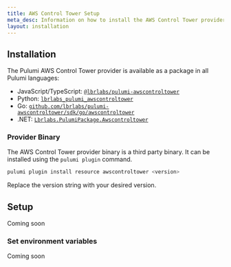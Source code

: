 ```yaml
---
title: AWS Control Tower Setup
meta_desc: Information on how to install the AWS Control Tower provider.
layout: installation
---
```


## Installation

The Pulumi AWS Control Tower provider is available as a package in all Pulumi languages:

* JavaScript/TypeScript: [`@lbrlabs/pulumi-awscontroltower`](https://www.npmjs.com/package/@lbrlabs/pulumi-awscontroltower)
* Python: [`lbrlabs_pulumi_awscontroltower`](https://pypi.org/project/lbrlabs-pulumi-awscontroltower/)
* Go: [`github.com/lbrlabs/pulumi-awscontroltower/sdk/go/awscontroltower`](https://pkg.go.dev/github.com/lbrlabs/pulumi-awscontroltower/sdk)
* .NET: [`Lbrlabs.PulumiPackage.Awscontroltower`](https://www.nuget.org/packages/Lbrlabs.PulumiPackage.Awscontroltower)

### Provider Binary

The AWS Control Tower provider binary is a third party binary. It can be installed using the `pulumi plugin` command.

```bash
pulumi plugin install resource awscontroltower <version>
```

Replace the version string with your desired version.

## Setup

Coming soon

### Set environment variables

Coming soon


